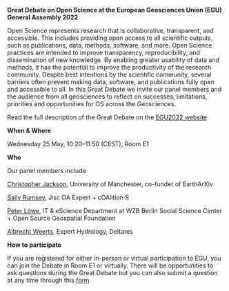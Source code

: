 **Great Debate on Open Science at the European Geosciences Union (EGU) General Assembly 2022**

Open Science represents research that is collaborative, transparent, and accessible. This includes providing open access to all scientific outputs, such as publications, data, methods, software, and more. Open Science practices are intended to improve transparency, reproducibility, and dissemination of new knowledge. By enabling greater usability of data and methods, it has the potential to improve the productivity of the research community. Despite best intentions by the scientific community, several barriers often prevent making data, software, and publications fully open and accessible to all. In this Great Debate we invite our panel members and the audience from all geosciences to reflect on successes, limitations, priorities and opportunities for OS across the Geosciences.

Read the full description of the Great Debate on the <a href="https://meetingorganizer.copernicus.org/EGU22/session/42789"> EGU2022 website</a> 

**When & Where**

Wednesday 25 May, 10:20–11:50 (CEST), Room E1 

**Who** 

Our panel members include

<a href="https://www.research.manchester.ac.uk/portal/christopher.jackson.html">Christopher Jackson</a>, University of Manchester, co-funder of EarthArXiv 

<a href="https://www.coalition-s.org/logo/sally-rumsey/">Sally Rumsey</a>, Jisc OA Expert + cOAlition S

<a href="https://wiki.osgeo.org/wiki/User:Peter_Loewe">Peter Löwe</a>, IT & eScience Department at WZB Berlin Social Science Center + Open Source Geospatial Foundation

<a href="https://www.deltares.nl/en/experts/albrecht-weerts-2/">Albrecht Weerts</a>, Expert Hydrology, Deltares

**How to participate**

If you are registered for either in-person or virtual participation to EGU, you can join the Debate in Room E1 or virtually. There will be opportunities to ask questions during the Great Debate but you can also submit a question at any time through this <a href="https://forms.office.com/Pages/DesignPage.aspx?lang=en-GB&origin=OfficeDotCom&route=Start#FormId=MH_ksn3NTkql2rGM8aQVG83kN6_RhnhHphTfRWXp-fpUNUJJUExOVTM5WDNLWVJUUk9WUjIwVEFOVC4u">form</a>


